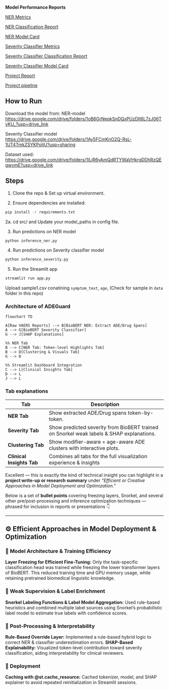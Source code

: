 **Model Performance Reports**

[NER Metrics](https://github.com/Sugiuma/ADEGuard/blob/main/docs/training.png)

[NER Classification Report](https://github.com/Sugiuma/ADEGuard/blob/main/docs/classif_report.png)

[NER Model Card](https://github.com/Sugiuma/ADEGuard/blob/main/docs/NER_Model_Card.md)

[Severity Classifier Metrics](https://github.com/Sugiuma/ADEGuard/blob/main/docs/trainin_sev.png)

[Severity Classifier Classification Report](https://github.com/Sugiuma/ADEGuard/blob/main/docs/class_rep_seve.png)

[Severity Classifier Model Card](https://github.com/Sugiuma/ADEGuard/blob/main/docs/Severity_classifier_model_card.md)

[Project Report](https://github.com/Sugiuma/ADEGuard/blob/main/docs/Project_Report.md)

[Project pipeline](https://github.com/Sugiuma/ADEGuard/blob/main/docs/Pipeline.md)


## **How to Run**

Download the model from:
NER-model
https://drive.google.com/drive/folders/1oB6GrNepkSnDQxPUzDII6L7zJ06TvKU_?usp=drive_link

Severity Classifier model
https://drive.google.com/drive/folders/1Ay5FCmKnO2Q-RsL-1UT4TmkZSYKPoIjU?usp=sharing

Dataset used:
https://drive.google.com/drive/folders/1lLjR6yAmQdRTYWaVHkrgDDhRzQEgwvmE?usp=drive_link

## **Steps**
1. Clone the repo & Set up virtual environment.
   
2. Ensure dependencies are installed:

```bash
pip install -r requirements.txt
```
2a. cd src/ and Update your model_paths  in config file.

3. Run predictions on NER model

```bash
python inference_ner.py
```
4. Run predictions on Severity classifier model

```bash
python inference_severity.py
```

5. Run the Streamlit app

```bash
streamlit run app.py
```
   
Upload sample1.csv conatining `symptom_text`, `age`, (Check for sample in `data` folder in this repo)

### Architecture of ADEGuard

```mermaid
flowchart TD

A[Raw VAERS Reports] --> B[BioBERT NER: Extract ADE/Drug Spans]
A --> G[BioBERT Severity Classifier]
G --> J[SHAP Explanations]

%% NER Tab
B --> C[NER Tab: Token-level Highlights Tab] 
B --> D[Clustering & Visuals Tab] 
G --> D

%% Streamlit Dashboard Integration
C --> L[Clinical Insights Tab]
D --> L
J --> L
```

### **Tab explanations**

| Tab                    | Description                                                                                 |
| ---------------------- | ------------------------------------------------------------------------------------------- |
| **NER Tab**            | Show extracted ADE/Drug spans token-by-token.                                               |
| **Severity Tab**       | Show predicted severity from BioBERT trained on Snorkel weak labels & SHAP explanations. |
| **Clustering Tab**     | Show modifier-aware + age-aware ADE clusters with interactive plots.                        |
| **Clinical Insights Tab**          | Combines all tabs for the full visualization experience & insights                       |


Excellent — this is exactly the kind of technical insight you can highlight in a **project write-up or research summary** under *“Efficient or Creative Approaches in Model Deployment and Optimization.”*

Below is a set of **bullet points** covering freezing layers, Snorkel, and several other pre/post-processing and inference optimization techniques — phrased for inclusion in reports or presentations 👇

---

## ⚙️ **Efficient Approaches in Model Deployment & Optimization**

### 🔹 **Model Architecture & Training Efficiency**
 **Layer Freezing for Efficient Fine-Tuning:**
  Only the task-specific classification head was trained while freezing the lower transformer layers of BioBERT. This reduced training time and GPU memory usage, while retaining pretrained biomedical linguistic knowledge.

### 🔹 **Weak Supervision & Label Enrichment**
 **Snorkel Labeling Functions & Label Model Aggregation:**
  Used rule-based heuristics and combined multiple label sources using Snorkel’s probabilistic label model to estimate true labels with confidence scores.

### 🔹 **Post-Processing & Interpretability**
 **Rule-Based Override Layer:**
  Implemented a rule-based hybrid logic to correct NER & classifier underestimation errors.
**SHAP-Based Explainability:**
  Visualized token-level contribution toward severity classification, aiding interpretability for clinical reviewers.

### 🔹 **Deployment**
 **Caching with @st.cache_resource:**
  Cached tokenizer, model, and SHAP explainer to avoid repeated reinitialization in Streamlit sessions.


